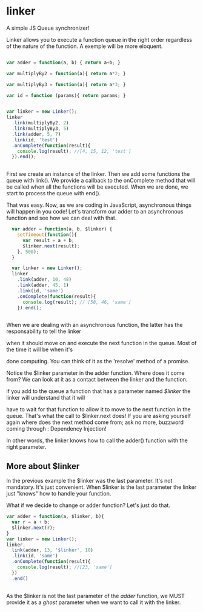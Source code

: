 # linker
A simple JS Queue synchronizer!

Linker allows you to execute a function queue in the right order regardless of the nature of the function.
A exemple will be more eloquent.

```javascript

var adder = function(a, b) { return a+b; }

var multiplyBy2 = function(a){ return a*2; }

var multiplyBy3 = function(a){ return a*3; }

var id = function (params){ return params; }


var linker = new Linker();
linker
  .link(multiplyBy2, 2)
  .link(multiplyBy3, 5)
  .link(adder, 5, 7)
  .link(id, 'test')
  .onComplete(function(result){
    console.log(result); //[4, 15, 12, 'test']
  }).end();
  
  ```
  First we create an instance of the linker. Then we add some functions the queue with link().
  We provide a callback to the onComplete method that will be called when all the functions will be executed.
  When we are done, we start to process the queue with end().
  
  That was easy. Now, as we are coding in JavaScript, asynchronous things will happen in you code! 
  Let's transform our adder to an asynchronous function and see how we can deal with that.
  
```javascript
  var adder = function(a, b, $linker) {
    setTimeout(function(){
      var result = a + b;
      $linker.next(result);
    }, 500);
  }

  var linker = new Linker();
  linker
    .link(adder, 10, 48)
    .link(adder, 45, 1)
    .link(id, 'same')
    .onComplete(function(result){
      console.log(result); // [58, 46, 'same']
    }).end();
    
   ```

When we are dealing with an asynchronous function, the latter has the responsability to tell the linker

when it should move on and execute the next function in the queue. Most of the time it will be when it's

done computing. You can think of it as the 'resolve' method of a promise.

Notice the $linker parameter in the adder function. Where does it come from? We can look at it  as a contact
between the linker and the function.

if you add to the queue a function that has a parameter named *$linker* the linker will understand that it will

have to wait for that function to allow it to move to the next function in the queue. 
That's what the call to $linker.next does!
If you are asking yourself again where does the next method come from; ask no more, buzzword coming through : 
Dependency Injection!

In other words, the linker knows how to call the adder() function with the right parameter.

## More about $linker

In the previous example the $linker was the last parameter. It's not mandatory. It's just convenient. When
$linker is the last parameter the linker just "knows" how to handle your function.

What if we decide to change or adder function? Let's just do that.

```javascript
var adder = function(a, $linker, b){
  var r = a + b;
  $linker.next(r);
}
var linker = new Linker();
linker.
  link(adder, 13, '$linker', 10)
  .link(id, 'same')
  .onComplete(function(result){
    console.log(result); //[23, 'same']
  })
  .end()
  
  ```
As the $linker is not the last parameter of the *adder* function, we MUST provide it as a *ghost* parameter 
when we want to call it with the linker.
